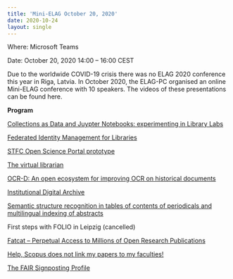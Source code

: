```yaml
---
title: 'Mini-ELAG October 20, 2020'
date: 2020-10-24
layout: single
---
```


Where: Microsoft Teams 

Date: October 20, 2020 14:00 – 16:00 CEST 

Due to the worldwide COVID-19 crisis there was no ELAG 2020 conference this year in Riga, Latvia. In October 2020, the ELAG-PC organised an online Mini-ELAG conference with 10 speakers. The videos of these presentations can be found here. 

**Program** 

[Collections as Data and Juypter Notebooks: experimenting in Library Labs](collections-as-data-and-juypter-notebooks-experimenting-in-library-labs/) 

[Federated Identity Management for Libraries](federated-identity-management-for-libraries/) 

[STFC Open Science Portal prototype](stfc-open-science-portal-prototype/) 

[The virtual librarian](the-virtual-librarian/) 

[OCR-D: An open ecosystem for improving OCR on historical documents](ocr-d-an-open-ecosystem-for-improving-ocr-on-historical-documents/) 

[Institutional Digital Archive](institutional-digital-archive/) 

[Semantic structure recognition in tables of contents of periodicals and multilingual indexing of abstracts](semantic-structure-recognition-in-tables-of-contents-of-periodicals-and-multilingual-indexing-of-abstracts/) 

First steps with FOLIO in Leipzig (cancelled) 

[Fatcat – Perpetual Access to Millions of Open Research Publications](fatcat-perpetual-access-to-millions-of-open-research-publications/) 

[Help, Scopus does not link my papers to my faculties!](help-scopus-does-not-link-my-papers-to-my-faculties/) 

[The FAIR Signposting Profile](the-fair-signposting-profile/)